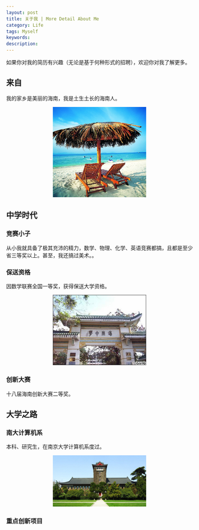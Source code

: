 ```yaml
---
layout: post
title: 关于我 | More Detail About Me
category: Life
tags: Myself
keywords: 
description: 
---
```


如果你对我的简历有兴趣（无论是基于何种形式的招聘），欢迎你对我了解更多。

## 来自

我的家乡是美丽的海南，我是土生土长的海南人。
<center><img src="/public/img/hainan.jpg" style="width:50%"></center>

## 中学时代

### 竞赛小子

从小我就具备了极其充沛的精力，数学、物理、化学、英语竞赛都搞，且都是至少省三等奖以上。甚至，我还搞过美术。。

### 保送资格

因数学联赛全国一等奖，获得保送大学资格。

<center><img src="/public/img/hainanzhongxue.jpg" style="width:50%"></center>

### 创新大赛

十八届海南创新大赛二等奖。

## 大学之路

### 南大计算机系

本科、研究生，在南京大学计算机系度过。

<center><img src="/public/img/nju.jpg" style="width:50%"></center>

### 重点创新项目


